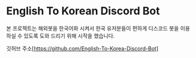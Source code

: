 # English To Korean Discord Bot  

본 프로젝트는 해외봇을 한국어화 시켜서 한국 유저분들이 편하게 디스코드 봇을 이용 하실 수 있도록 도와 드리기 위해 시작을 했습니다.  

깃허브 주소[https://github.com/English-To-Korea-Discord-Bot]
